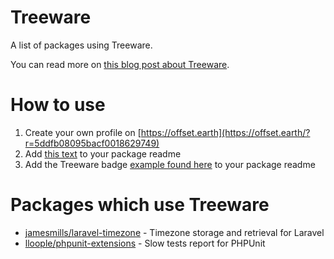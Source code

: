 # Treeware
A list of packages using Treeware. 

You can read more on [this blog post about Treeware](https://jamesmills.co.uk/2019/12/02/my-packages-are-now-treeware/?utm_source=github&utm_medium=link&utm_campaign=readme).

# How to use
1. Create your own profile on [https://offset.earth](https://offset.earth/?r=5ddfb08095bacf0018629749)
2. Add [this text](https://gist.github.com/jamesmills/add9a716c17628494e58f684b2615c66) to your package readme
3. Add the Treeware badge [example found here](https://gist.github.com/jamesmills/add9a716c17628494e58f684b2615c66) to your package readme

# Packages which use Treeware
* [jamesmills/laravel-timezone](https://packagist.org/packages/jamesmills/laravel-timezone) - Timezone storage and retrieval for Laravel
* [lloople/phpunit-extensions](https://packagist.org/packages/lloople/phpunit-extensions) - Slow tests report for PHPUnit


